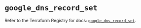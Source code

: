 # `google_dns_record_set`

Refer to the Terraform Registry for docs: [`google_dns_record_set`](https://registry.terraform.io/providers/hashicorp/google/6.27.0/docs/resources/dns_record_set).
